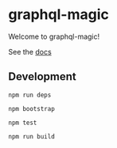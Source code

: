 # graphql-magic

Welcome to graphql-magic!

See the [docs](https://smartive.github.io/graphql-magic/)

## Development

```
npm run deps
```

```
npm bootstrap
```

```
npm test
```

```
npm run build
```
